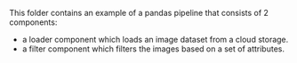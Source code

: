 This folder contains an example of a pandas pipeline that consists of 2 components:

- a loader component which loads an image dataset from a cloud storage.
- a filter component which filters the images based on a set of attributes.